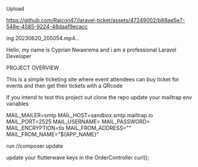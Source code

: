 


Upload

https://github.com/Raicon47/laravel-ticket/assets/47249002/b88ae5e7-548e-4585-9224-48daaf9ecacc

ing 20230620_205054.mp4…


Hello, my name is Cyprian Nwaerema and i am a professional Laravel Developer

PROJECT OVERVIEW

This is a simple ticketing site where event attendees can buy ticket for events
and then get their tickets with a QRcode

If you intend to test this project out
clone the repo
update your mailtrap env variables

MAIL_MAILER=smtp
MAIL_HOST=sandbox.smtp.mailtrap.io
MAIL_PORT=2525
MAIL_USERNAME=<username>
MAIL_PASSWORD=<password>
MAIL_ENCRYPTION=tls
MAIL_FROM_ADDRESS="<email>"
MAIL_FROM_NAME="${APP_NAME}"

run //composer update

update your flutterwave keys in the OrderController
curl(); 
